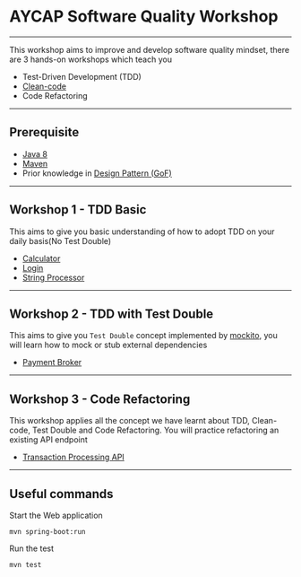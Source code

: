 # AYCAP Software Quality Workshop

---

This workshop aims to improve and develop software quality mindset, there are 3 hands-on workshops which teach you

- Test-Driven Development (TDD)
- [Clean-code](./src/main/resources/static/clean-code-checklist.pdf)
- Code Refactoring

---

## Prerequisite

- [Java 8](https://www.oracle.com/java/technologies/downloads/)
- [Maven](https://maven.apache.org/install.html)
- Prior knowledge in [Design Pattern (GoF)](https://en.wikipedia.org/wiki/Design_Patterns)

---

## Workshop 1 - TDD Basic

This aims to give you basic understanding of how to adopt TDD on your daily basis(No Test Double)

- [Calculator](./src/main/java/com/krungsri/workshop/tdd/cal/instruction.md)
- [Login](./src/main/java/com/krungsri/workshop/tdd/login/instruction.md)
- [String Processor](./src/main/java/com/krungsri/workshop/tdd/string/instruction.md)

---

## Workshop 2 - TDD with Test Double

This aims to give you `Test Double` concept implemented by [mockito](https://site.mockito.org/), you will learn how to
mock or stub external dependencies

- [Payment Broker](./src/main/java/com/krungsri/workshop/tdd/payment/instruction.md)

---

## Workshop 3 - Code Refactoring

This workshop applies all the concept we have learnt about TDD, Clean-code, Test Double and Code Refactoring. You will practice refactoring an existing API endpoint

- [Transaction Processing API](./src/main/java/com/krungsri/workshop/tdd/payment/instruction.md)

---

## Useful commands

Start the Web application

```shell
mvn spring-boot:run
```

Run the test

```shell
mvn test
```